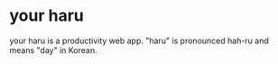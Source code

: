 # your haru

your haru is a productivity web app. "haru" is pronounced hah-ru and means "day" in Korean.
